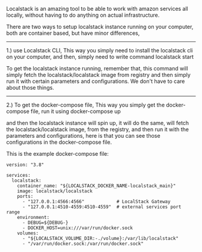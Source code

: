 Localstack is an amazing tool to be able to work with amazon services all locally, without having to do anything on actual infrastructure.

There are two ways to setup localstack instance running on your computer, both are container based, but have minor differences,

---

1.) use Localstack CLI, 
This way you simply need to install the localstack cli on your computer, and then, simply need to write command
        localstack start 

To get the localstack instance running, remember that, this command will simply fetch the localstack/localstack image from registry and then
simply run it with certain parameters and configurations. 
We don't have to care about those things.


---

2.) To get the docker-compose file,
This way you simply get the docker-compose file, run it using 
              docker-compose up

and then the localstack instance will spin up, it will do the same, will fetch the localstack/localstack image, from the registry, and then run it 
with the parameters and configurations, here is that you can see those configurations in the docker-compose file.


This is the example docker-compose file: 

```
version: "3.8"

services:
  localstack:
    container_name: "${LOCALSTACK_DOCKER_NAME-localstack_main}"
    image: localstack/localstack
    ports:
      - "127.0.0.1:4566:4566"            # LocalStack Gateway
      - "127.0.0.1:4510-4559:4510-4559"  # external services port range
    environment:
      - DEBUG=${DEBUG-}
      - DOCKER_HOST=unix:///var/run/docker.sock
    volumes:
      - "${LOCALSTACK_VOLUME_DIR:-./volume}:/var/lib/localstack"
      - "/var/run/docker.sock:/var/run/docker.sock"
```



